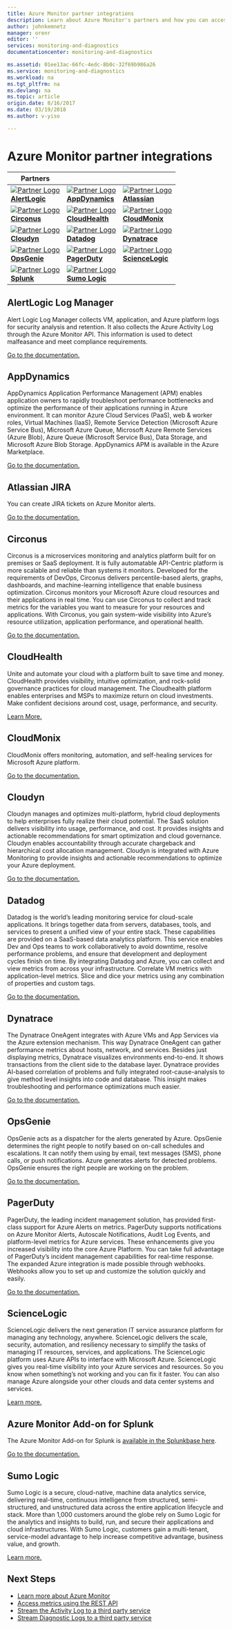 ```yaml
---
title: Azure Monitor partner integrations
description: Learn about Azure Monitor's partners and how you can access documentation for integrating with them.
author: johnkemnetz
manager: orenr
editor: ''
services: monitoring-and-diagnostics
documentationcenter: monitoring-and-diagnostics

ms.assetid: 01ee13ac-66fc-4edc-8b0c-32f69b986a26
ms.service: monitoring-and-diagnostics
ms.workload: na
ms.tgt_pltfrm: na
ms.devlang: na
ms.topic: article
origin.date: 8/16/2017
ms.date: 03/19/2018
ms.author: v-yiso

---
```

# Azure Monitor partner integrations
| Partners |  |  |
| --- | --- | --- |
| [![Partner Logo][alertlogic-logo]<br/>**AlertLogic**][alertlogic-anchor] | [![Partner Logo][appdynamics-logo]<br/>**AppDynamics**][appdynamics-anchor] | [![Partner Logo][atlassian-logo]<br/>**Atlassian**][atlassian-anchor] |
| [![Partner Logo][circonus-logo]<br/>**Circonus**][circonus-anchor] | [![Partner Logo][cloudhealth-logo]<br/>**CloudHealth**][cloudhealth-anchor] | [![Partner Logo][cloudmonix-logo]<br/>**CloudMonix**][cloudmonix-anchor] |
| [![Partner Logo][cloudyn-logo]<br/>**Cloudyn**][cloudyn-anchor] | [![Partner Logo][datadog-logo]<br/>**Datadog**][datadog-anchor] | [![Partner Logo][dynatrace-logo]<br/>**Dynatrace**][dynatrace-anchor] |
| [![Partner Logo][opsgenie-logo]<br/>**OpsGenie**][opsgenie-anchor] | [![Partner Logo][pagerduty-logo]<br/>**PagerDuty**][pagerduty-anchor] | [![Partner Logo][sciencelogic-logo]<br/>**ScienceLogic**][sciencelogic-anchor]  |
| [![Partner Logo][splunk-logo]<br/>**Splunk**][splunk-anchor] | [![Partner Logo][sumologic-logo]<br/>**Sumo Logic**][sumologic-anchor] | |

## AlertLogic Log Manager
Alert Logic Log Manager collects VM, application, and Azure platform logs for security analysis and retention. It also collects the Azure Activity Log through the Azure Monitor API. This information is used to detect malfeasance and meet compliance requirements.

[Go to the documentation.][alertlogic-doc]

## AppDynamics
AppDynamics Application Performance Management (APM) enables application owners to rapidly troubleshoot performance bottlenecks and optimize the performance of their applications running in Azure environment. It can monitor Azure Cloud Services (PaaS), web & worker roles, Virtual Machines (IaaS), Remote Service Detection (Microsoft Azure Service Bus), Microsoft Azure Queue, Microsoft Azure Remote Services (Azure Blob), Azure Queue (Microsoft Service Bus), Data Storage, and Microsoft Azure Blob Storage. AppDynamics APM is available in the Azure Marketplace.

[Go to the documentation.][appdynamics-doc]

## Atlassian JIRA
You can create JIRA tickets on Azure Monitor alerts.

[Go to the documentation.][atlassian-doc]

## Circonus
Circonus is a microservices monitoring and analytics platform built for on premises or SaaS deployment. It is fully automatable API-Centric platform is more scalable and reliable than systems it monitors. Developed for the requirements of DevOps, Circonus delivers percentile-based alerts, graphs, dashboards, and machine-learning intelligence that enable business optimization. Circonus monitors your Microsoft Azure cloud resources and their applications in real time. You can use Circonus to collect and track metrics for the variables you want to measure for your resources and applications. With Circonus, you gain system-wide visibility into Azure’s resource utilization, application performance, and operational health.

[Go to the documentation.][circonus-doc]

## CloudHealth
Unite and automate your cloud with a platform built to save time and money. CloudHealth provides visibility, intuitive optimization, and rock-solid governance practices for cloud management. The Cloudhealth platform enables enterprises and MSPs to maximize return on cloud investments. Make confident decisions around cost, usage, performance, and security.

[Learn More.][cloudhealth-doc]

## CloudMonix
CloudMonix offers monitoring, automation, and self-healing services for Microsoft Azure platform.

[Go to the documentation.][cloudmonix-doc]

## Cloudyn
Cloudyn manages and optimizes multi-platform, hybrid cloud deployments to help enterprises fully realize their cloud potential. The SaaS solution delivers visibility into usage, performance, and cost. It provides insights and actionable recommendations for smart optimization and cloud governance. Cloudyn enables accountability through accurate chargeback and hierarchical cost allocation management. Cloudyn is integrated with Azure Monitoring to provide insights and actionable recommendations to optimize your Azure deployment.

[Go to the documentation.][cloudyn-doc]

## Datadog
Datadog is the world’s leading monitoring service for cloud-scale applications. It brings together data from servers, databases, tools, and services to present a unified view of your entire stack. These capabilities are provided on a SaaS-based data analytics platform. This service enables Dev and Ops teams to work collaboratively to avoid downtime, resolve performance problems, and ensure that development and deployment cycles finish on time. By integrating Datadog and Azure, you can collect and view metrics from across your infrastructure. Correlate VM metrics with application-level metrics. Slice and dice your metrics using any combination of properties and custom tags.

[Go to the documentation.][datadog-doc]

## Dynatrace
The Dynatrace OneAgent integrates with Azure VMs and App Services via the Azure extension mechanism. This way Dynatrace OneAgent can gather performance metrics about hosts, network, and services. Besides just displaying metrics, Dynatrace visualizes environments end-to-end. It shows transactions from the client side to the database layer. Dynatrace provides AI-based correlation of problems and fully integrated root-cause-analysis to give method level insights into code and database. This insight makes troubleshooting and performance optimizations much easier.

[Go to the documentation.][dynatrace-doc]

## OpsGenie
OpsGenie acts as a dispatcher for the alerts generated by Azure. OpsGenie determines the right people to notify based on on-call schedules and escalations. It can notify them using by email, text messages (SMS), phone calls, or push notifications. Azure generates alerts for detected problems. OpsGenie ensures the right people are working on the problem.

[Go to the documentation.][opsgenie-doc]

## PagerDuty
PagerDuty, the leading incident management solution, has provided first-class support for Azure Alerts on metrics. PagerDuty supports notifications on Azure Monitor Alerts, Autoscale Notifications, Audit Log Events, and platform-level metrics for Azure services. These enhancements give you increased visibility into the core Azure Platform. You can take full advantage of PagerDuty’s incident management capabilities for real-time response. The expanded Azure integration is made possible through webhooks. Webhooks allow you to set up and customize the solution quickly and easily.

[Go to the documentation.][pagerduty-doc]

## ScienceLogic
ScienceLogic delivers the next generation IT service assurance platform for managing any technology, anywhere. ScienceLogic delivers the scale, security, automation, and resiliency necessary to simplify the tasks of managing IT resources, services, and applications. The ScienceLogic platform uses Azure APIs to interface with Microsoft Azure. ScienceLogic gives you real-time visibility into your Azure services and resources. So you know when something’s not working and you can fix it faster. You can also manage Azure alongside your other clouds and data center systems and services.

[Learn more.][sciencelogic-doc]

## Azure Monitor Add-on for Splunk
The Azure Monitor Add-on for Splunk is [available in the Splunkbase here](https://splunkbase.splunk.com/app/3534/).

[Go to the documentation.][splunk-doc]

## Sumo Logic
Sumo Logic is a secure, cloud-native, machine data analytics service, delivering real-time, continuous intelligence from structured, semi-structured, and unstructured data across the entire application lifecycle and stack. More than 1,000 customers around the globe rely on Sumo Logic for the analytics and insights to build, run, and secure their applications and cloud infrastructures. With Sumo Logic, customers gain a multi-tenant, service-model advantage to help increase competitive advantage, business value, and growth.

[Learn more.][sumologic-doc]

## Next Steps
* [Learn more about Azure Monitor](monitoring-overview.md)
* [Access metrics using the REST API](monitoring-rest-api-walkthrough.md)
* [Stream the Activity Log to a third party service](monitoring-stream-activity-logs-event-hubs.md)
* [Stream Diagnostic Logs to a third party service](monitoring-stream-diagnostic-logs-to-event-hubs.md)

<!--Partner Anchors-->
[alertlogic-anchor]: #alertlogic-log-manager "AlertLogic"
[appdynamics-anchor]: #appdynamics "AppDynamics"
[atlassian-anchor]: #atlassian-jira "Atlassian"
[circonus-anchor]: #circonus "Circonus"
[cloudhealth-anchor]: #cloudhealth "CloudHealth"
[cloudmonix-anchor]: #cloudmonix "CloudMonix"
[cloudyn-anchor]: #cloudyn "Cloudyn"
[datadog-anchor]: #datadog "Datadog"
[dynatrace-anchor]: #dynatrace "Dynatrace"
[opsgenie-anchor]: #opsgenie "OpsGenie"
[pagerduty-anchor]: #pagerduty "PagerDuty"
[sciencelogic-anchor]: #sciencelogic "ScienceLogic"
[splunk-anchor]: #azure-monitor-add-on-for-splunk "Splunk"
[sumologic-anchor]: #sumo-logic "Sumo Logic"

<!--Icon references-->
[alertlogic-logo]: ./media/partner-logos/alertlogic.png
[appdynamics-logo]: ./media/partner-logos/appdynamics.png
[atlassian-logo]: ./media/partner-logos/atlassian.png
[circonus-logo]: ./media/partner-logos/circonus.png
[cloudhealth-logo]: ./media/partner-logos/cloudhealth.png
[cloudmonix-logo]: ./media/partner-logos/cloudmonix.png
[cloudyn-logo]: ./media/partner-logos/cloudyn.png
[datadog-logo]: ./media/partner-logos/datadog.png
[dynatrace-logo]: ./media/partner-logos/dynatrace.png
[opsgenie-logo]: ./media/partner-logos/opsgenie.png
[pagerduty-logo]: ./media/partner-logos/pagerduty.png
[sciencelogic-logo]: ./media/partner-logos/sciencelogic.png
[splunk-logo]: ./media/partner-logos/splunk.png
[sumologic-logo]: ./media/partner-logos/sumologic.png

<!--Partner Documentation-->
[alertlogic-doc]: https://docs.alertlogic.com/userGuides/log-manager-collection-sources.htm "AlertLogic documentation."
[appdynamics-doc]: https://www.appdynamics.com/net/azure/ "AppDynamics documentation."
[atlassian-doc]: https://azure.microsoft.com/blog/automated-notifications-from-azure-monitor-for-atlassian-jira/
[circonus-doc]: https://support.circonus.com/support/solutions/articles/24000013515-azure-integration 
[cloudhealth-doc]: https://www.cloudhealthtech.com/azure
[cloudmonix-doc]: http://cloudmonix.com/features/azure-management/ "CloudMonix introduction."
[cloudyn-doc]: https://www.cloudyn.com/azure-monitoring "Cloudyn introduction."
[datadog-doc]: http://docs.datadoghq.com/integrations/azure/ "Datadog documentation."
[dynatrace-doc]: https://help.dynatrace.com/infrastructure-monitoring/paas/how-do-i-monitor-microsoft-azure-web-apps/ "Dynatrace documentation."
[opsgenie-doc]: https://www.opsgenie.com/docs/integrations/azure-integration "OpsGenie documentation."
[pagerduty-doc]: https://www.pagerduty.com/docs/guides/azure-integration-guide/ "PagerDuty documentation."
[sciencelogic-doc]: https://www.sciencelogic.com/product/technologies/microsoft/azure "ScienceLogic documentation."
[splunk-doc]: https://github.com/Microsoft/AzureMonitorAddonForSplunk/wiki/Azure-Monitor-Addon-For-Splunk "Splunk documentation."
[sumologic-doc]: https://www.sumologic.com/azure "SumoLogic documentation."
